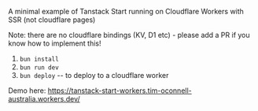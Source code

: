 A minimal example of Tanstack Start running on Cloudflare Workers with SSR (not cloudflare pages)

Note: there are no cloudflare bindings (KV, D1 etc) - please add a PR if you know how to implement this!

1. `bun install`
2. `bun run dev`
2. `bun deploy` -- to deploy to a cloudflare worker

Demo here: https://tanstack-start-workers.tim-oconnell-australia.workers.dev/
